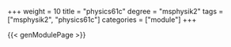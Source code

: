 +++
weight = 10
title = "physics61c"
degree = "msphysik2"
tags = ["msphysik2", "physics61c"]
categories = ["module"]
+++

{{< genModulePage >}}
